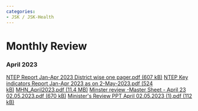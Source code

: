 ```yaml
---
categories:
- JSK / JSK-Health
---
```

# Monthly Review

### April 2023

[NTEP Report Jan-Apr 2023 District wise one pager.pdf (607 kB)](../files/fe959ba4-cab4-4b89-a464-0c62d2a20c94.pdf) [NTEP Key indicators Report Jan-Apr 2023 as on 2-May-2023.pdf (524 kB)](../files/84848d48-6ef7-44d4-9d15-cf7e2b6f785c.pdf) [MHN\_April2023.pdf (11.4 MB)](../files/c960cf98-820f-4c5c-88b0-4294f0df34d0.pdf) [Minster review -Master Sheet - April 23 02.05.2023.pdf (670 kB)](../files/722b1e0a-430f-44a8-8e6b-9f45f8422693.pdf) [Minister's Review PPT April 02.05.2023 (1).pdf (112 kB)](../files/a5251fba-0bf5-46c1-9f89-6ed759a15c71.pdf)